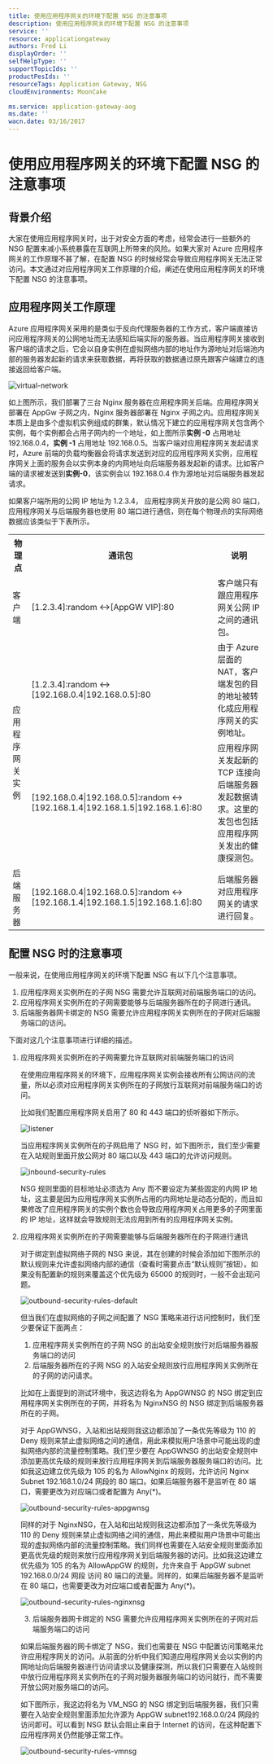 ```yaml
---
title: 使用应用程序网关的环境下配置 NSG 的注意事项
description: 使用应用程序网关的环境下配置 NSG 的注意事项
service: ''
resource: applicationgateway
authors: Fred Li
displayOrder: ''
selfHelpType: ''
supportTopicIds: ''
productPesIds: ''
resourceTags: Application Gateway, NSG
cloudEnvironments: MoonCake

ms.service: application-gateway-aog
ms.date: ''
wacn.date: 03/16/2017
---
```


# 使用应用程序网关的环境下配置 NSG 的注意事项

## 背景介绍

大家在使用应用程序网关时，出于对安全方面的考虑，经常会进行一些额外的 NSG 配置来减小系统暴露在互联网上所带来的风险。如果大家对 Azure 应用程序网关的工作原理不甚了解，在配置 NSG 的时候经常会导致应用程序网关无法正常访问。本文通过对应用程序网关工作原理的介绍，阐述在使用应用程序网关的环境下配置 NSG 的注意事项。

## 应用程序网关工作原理

Azure 应用程序网关采用的是类似于反向代理服务器的工作方式，客户端直接访问应用程序网关的公网地址而无法感知后端实际的服务器。当应用程序网关接收到客户端的请求之后，它会以自身实例在虚拟网络内部的地址作为源地址对后端池内部的服务器发起新的请求来获取数据，再将获取的数据通过原先跟客户端建立的连接返回给客户端。

![virtual-network](./media/aog-application-gateway-howto-configure-nsg/virtual-network.png)

如上图所示，我们部署了三台 Nginx 服务器在应用程序网关后端。应用程序网关部署在 AppGw 子网之内，Nginx 服务器部署在 Nginx 子网之内。应用程序网关本质上是由多个虚拟机实例组成的群集，默认情况下建立的应用程序网关包含两个实例，每个实例都会占用子网内的一个地址，如上图所示**实例 -0** 占用地址 192.168.0.4，**实例 -1** 占用地址 192.168.0.5。当客户端对应用程序网关发起请求时，Azure 前端的负载均衡器会将请求发送到对应的应用程序网关实例，应用程序网关上面的服务会以实例本身的内网地址向后端服务器发起新的请求。比如客户端的请求被发送到**实例-0**，该实例会以 192.168.0.4 作为源地址对后端服务器发起请求。

如果客户端所用的公网 IP 地址为 1.2.3.4， 应用程序网关开放的是公网 80 端口，应用程序网关与后端服务器也使用 80 端口进行通信，则在每个物理点的实际网络数据应该类似于下表所示。

<table>
<tr>
    <th>物理点</th>
    <th>通讯包</th>
    <th>说明</th>
</tr>
    <td>客户端</td>
    <td>[1.2.3.4]:random <->[AppGW VIP]:80</td>
    <td>客户端只有跟应用程序网关公网 IP 之间的通讯包。</td>
<tr>
    <td rowspan="2">应用程序网关实例</td>
    <td>[1.2.3.4]:random <->[192.168.0.4|192.168.0.5]:80</td>
    <td>由于 Azure 层面的 NAT，客户端发包的目的地址被转化成应用程序网关的实例地址。</td>
</tr>
<tr>
    <td>[192.168.0.4|192.168.0.5]:random <-> [192.168.1.4|192.168.1.5|192.168.1.6]:80</td>
    <td>应用程序网关发起新的 TCP 连接向后端服务器发起数据请求。这里的发包也包括应用程序网关发出的健康探测包。</td>
</tr>
<tr>
    <td>后端服务器</td>
    <td>[192.168.0.4|192.168.0.5]:random <-> [192.168.1.4|192.168.1.5|192.168.1.6]:80</td>
    <td>后端服务器对应用程序网关的请求进行回复。</td>
</tr>
</table>

## 配置 NSG 时的注意事项

一般来说，在使用应用程序网关的环境下配置 NSG 有以下几个注意事项。

1. 应用程序网关实例所在的子网 NSG 需要允许互联网对前端服务端口的访问。
2. 应用程序网关实例所在的子网需要能够与后端服务器所在的子网进行通讯。
3. 后端服务器网卡绑定的 NSG 需要允许应用程序网关实例所在的子网对后端服务端口的访问。

下面对这几个注意事项进行详细的描述。

1. 应用程序网关实例所在的子网需要允许互联网对前端服务端口的访问

    在使用应用程序网关的环境下，应用程序网关实例会接收所有公网访问的流量，所以必须对应用程序网关实例所在的子网放行互联网对前端服务端口的访问。

    比如我们配置应用程序网关启用了 80 和 443 端口的侦听器如下所示。

    ![listener](./media/aog-application-gateway-howto-configure-nsg/listener.png)

    当应用程序网关实例所在的子网启用了 NSG 时，如下图所示，我们至少需要在入站规则里面开放公网对 80 端口以及 443 端口的允许访问规则。

    ![inbound-security-rules](./media/aog-application-gateway-howto-configure-nsg/inbound-security-rules.png)

    NSG 规则里面的目标地址必须选为 Any 而不要设定为某些固定的内网 IP 地址，这主要是因为应用程序网关实例所占用的内网地址是动态分配的，而且如果修改了应用程序网关的实例个数也会导致应用程序网关占用更多的子网里面的 IP 地址，这样就会导致规则无法应用到所有的应用程序网关实例。

2. 应用程序网关实例所在的子网需要能够与后端服务器所在的子网进行通讯

    对于绑定到虚拟网络子网的 NSG 来说，其在创建的时候会添加如下图所示的默认规则来允许虚拟网络内部的通信（查看时需要点击“默认规则”按钮）。如果没有配置新的规则来覆盖这个优先级为 65000 的规则时，一般不会出现问题。

    ![outbound-security-rules-default](./media/aog-application-gateway-howto-configure-nsg/outbound-security-rules-default.png)

    但当我们在虚拟网络的子网之间配置了 NSG 策略来进行访问控制时，我们至少要保证下面两点：

    1. 应用程序网关实例所在的子网 NSG 的出站安全规则放行对后端服务器服务端口的访问
    2. 后端服务器所在的子网 NSG 的入站安全规则放行应用程序网关实例所在的子网的访问请求。

    比如在上面提到的测试环境中，我这边将名为 AppGWNSG 的 NSG 绑定到应用程序网关实例所在的子网，并将名为 NginxNSG 的 NSG 绑定到后端服务器所在的子网。

    对于 AppGWNSG，入站和出站规则我这边都添加了一条优先等级为 110 的 Deny 规则来禁止虚拟网络之间的通信，用此来模拟用户场景中可能出现的虚拟网络内部的流量控制策略。我们至少要在 AppGWNSG 的出站安全规则中添加更高优先级的规则来放行应用程序网关到后端服务器服务端口的访问。比如我这边建立优先级为 105 的名为 AllowNginx 的规则，允许访问 Nginx Subnet 192.168.1.0/24 网段的 80 端口。如果后端服务器不是监听在 80 端口，需要更改为对应端口或者配置为 Any(*)。

    ![outbound-security-rules-appgwnsg](./media/aog-application-gateway-howto-configure-nsg/outbound-security-rules-appgwnsg.png)

    同样的对于 NginxNSG，在入站和出站规则我这边都添加了一条优先等级为 110 的 Deny 规则来禁止虚拟网络之间的通信，用此来模拟用户场景中可能出现的虚拟网络内部的流量控制策略。我们同样也需要在入站安全规则里面添加更高优先级的规则来放行应用程序网关到后端服务器的访问。比如我这边建立优先级为 105 的名为 AllowAppGW 的规则，允许来自于 AppGW subnet 192.168.0.0/24 网段 访问 80 端口的流量。同样的，如果后端服务器不是监听在 80 端口，也需要更改为对应端口或者配置为 Any(*)。

    ![outbound-security-rules-nginxnsg](./media/aog-application-gateway-howto-configure-nsg/outbound-security-rules-nginxnsg.png)

    3. 后端服务器网卡绑定的 NSG 需要允许应用程序网关实例所在的子网对后端服务端口的访问

    如果后端服务器的网卡绑定了 NSG，我们也需要在 NSG 中配置访问策略来允许应用程序网关的访问。从前面的分析中我们知道应用程序网关会以实例的内网地址向后端服务器进行访问请求以及健康探测，所以我们只需要在入站规则中放行应用程序网关实例所在的子网对服务器服务端口的访问就行，而不需要开放公网对服务端口的访问。

    如下图所示，我这边将名为 VM_NSG 的 NSG 绑定到后端服务器，我们只需要在入站安全规则里面添加允许源为 AppGW subnet192.168.0.0/24 网段的访问即可。可以看到 NSG 默认会阻止来自于 Internet 的访问，在这种配置下应用程序网关仍然能够正常工作。

    ![outbound-security-rules-vmnsg](./media/aog-application-gateway-howto-configure-nsg/outbound-security-rules-vmnsg.png)